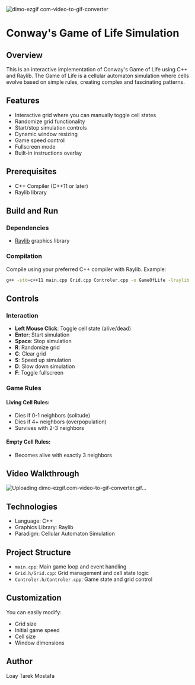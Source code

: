 ![dimo-ezgif com-video-to-gif-converter](https://github.com/user-attachments/assets/501ae23f-c7b9-4252-9dd5-b44cfc1a6cfc)
# Conway's Game of Life Simulation

## Overview

This is an interactive implementation of Conway's Game of Life using C++ and Raylib. The Game of Life is a cellular automaton simulation where cells evolve based on simple rules, creating complex and fascinating patterns.

## Features

- Interactive grid where you can manually toggle cell states
- Randomize grid functionality
- Start/stop simulation controls
- Dynamic window resizing
- Game speed control
- Fullscreen mode
- Built-in instructions overlay

## Prerequisites

- C++ Compiler (C++11 or later)
- Raylib library

## Build and Run

### Dependencies
- [Raylib](https://www.raylib.com/) graphics library

### Compilation
Compile using your preferred C++ compiler with Raylib. Example:
```bash
g++ -std=c++11 main.cpp Grid.cpp Controler.cpp -o GameOfLife -lraylib
```

## Controls

### Interaction
- **Left Mouse Click**: Toggle cell state (alive/dead)
- **Enter**: Start simulation
- **Space**: Stop simulation
- **R**: Randomize grid
- **C**: Clear grid
- **S**: Speed up simulation
- **D**: Slow down simulation
- **F**: Toggle fullscreen

### Game Rules
#### Living Cell Rules:
- Dies if 0-1 neighbors (solitude)
- Dies if 4+ neighbors (overpopulation)
- Survives with 2-3 neighbors

#### Empty Cell Rules:
- Becomes alive with exactly 3 neighbors

## Video Walkthrough
![Uploading dimo-ezgif.com-video-to-gif-converter.gif…]()


## Technologies
- Language: C++
- Graphics Library: Raylib
- Paradigm: Cellular Automaton Simulation

## Project Structure
- `main.cpp`: Main game loop and event handling
- `Grid.h/Grid.cpp`: Grid management and cell state logic
- `Controler.h/Controler.cpp`: Game state and grid control

## Customization
You can easily modify:
- Grid size
- Initial game speed
- Cell size
- Window dimensions

## Author
Loay Tarek Mostafa

